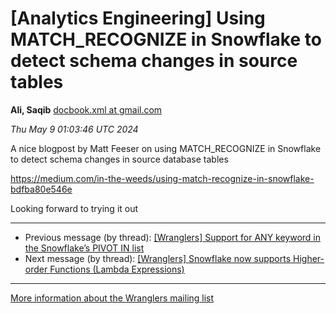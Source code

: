 


[Analytics Engineering] Using MATCH\_RECOGNIZE in Snowflake to detect schema changes in source tables
=====================================================================================================


**Ali, Saqib**
[docbook.xml at gmail.com](mailto:wranglers%40analyticsengineering.net?Subject=Re%3A%20%5BWranglers%5D%20Using%20MATCH_RECOGNIZE%20in%20Snowflake%20to%20detect%20schema%0A%20changes%20in%20source%20tables&In-Reply-To=%3CCABDm0O8nw3V7R%3DL%2B%2By%2BP7ZXhH995aGHXzZvGXsXJYQbVCncraw%40mail.gmail.com%3E "[Wranglers] Using MATCH_RECOGNIZE in Snowflake to detect schema changes in source tables")   

*Thu May 9 01:03:46 UTC 2024*  

A nice blogpost by Matt Feeser on using MATCH\_RECOGNIZE in Snowflake to
detect schema changes in source database tables

<https://medium.com/in-the-weeds/using-match-recognize-in-snowflake-bdfba80e546e>

Looking forward to trying it out
  
  




---


* Previous message (by thread): [[Wranglers] Support for ANY keyword in the Snowflake’s PIVOT IN list](000063.html)
* Next message (by thread): [[Wranglers] Snowflake now supports Higher-order Functions (Lambda Expressions)](000065.html)




---


[More information about the Wranglers
mailing list](https://analyticsengineering.net/mailman/listinfo/wranglers)  





